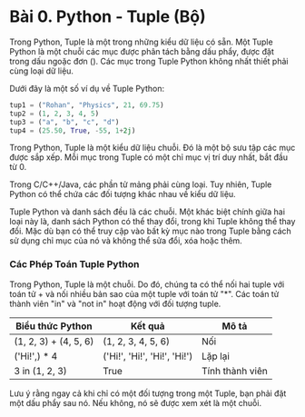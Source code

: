 # Bài 0. Python - Tuple (Bộ)

Trong Python, Tuple là một trong những kiểu dữ liệu có sẵn. Một Tuple Python là một chuỗi các mục được phân tách bằng dấu phẩy, được đặt trong dấu ngoặc đơn (). Các mục trong Tuple Python không nhất thiết phải cùng loại dữ liệu.

Dưới đây là một số ví dụ về Tuple Python:

```python
tup1 = ("Rohan", "Physics", 21, 69.75)
tup2 = (1, 2, 3, 4, 5)
tup3 = ("a", "b", "c", "d")
tup4 = (25.50, True, -55, 1+2j)
```

Trong Python, Tuple là một kiểu dữ liệu chuỗi. Đó là một bộ sưu tập các mục được sắp xếp. Mỗi mục trong Tuple có một chỉ mục vị trí duy nhất, bắt đầu từ 0.

Trong C/C++/Java, các phần tử mảng phải cùng loại. Tuy nhiên, Tuple Python có thể chứa các đối tượng khác nhau về kiểu dữ liệu.

Tuple Python và danh sách đều là các chuỗi. Một khác biệt chính giữa hai loại này là, danh sách Python có thể thay đổi, trong khi Tuple không thể thay đổi. Mặc dù bạn có thể truy cập vào bất kỳ mục nào trong Tuple bằng cách sử dụng chỉ mục của nó và không thể sửa đổi, xóa hoặc thêm.

### Các Phép Toán Tuple Python

Trong Python, Tuple là một chuỗi. Do đó, chúng ta có thể nối hai tuple với toán tử + và nối nhiều bản sao của một tuple với toán tử "*". Các toán tử thành viên "in" và "not in" hoạt động với đối tượng tuple.

| Biểu thức Python      | Kết quả                      | Mô tả           |
| --------------------- | ---------------------------- | --------------- |
| (1, 2, 3) + (4, 5, 6) | (1, 2, 3, 4, 5, 6)           | Nối             |
| ('Hi!',) * 4          | ('Hi!', 'Hi!', 'Hi!', 'Hi!') | Lặp lại         |
| 3 in (1, 2, 3)        | True                         | Tính thành viên |

Lưu ý rằng ngay cả khi chỉ có một đối tượng trong một Tuple, bạn phải đặt một dấu phẩy sau nó. Nếu không, nó sẽ được xem xét là một chuỗi.